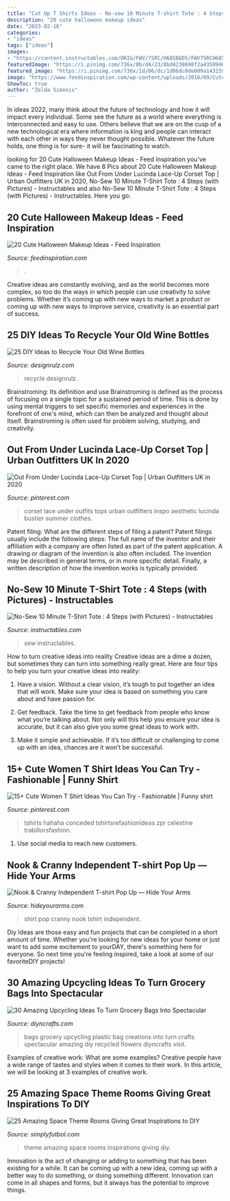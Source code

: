 ```yaml
---
title: "Cut Up T Shirts Ideas - No-sew 10 Minute T-shirt Tote : 4 Steps (with Pictures)"
description: "20 cute halloween makeup ideas"
date: "2023-02-16"
categories:
- "ideas"
tags: ["ideas"]
images:
- "https://content.instructables.com/ORIG/FWV/7SRC/H685B6D5/FWV7SRCH685B6D5.jpg?auto=webp&amp;frame=1&amp;width=2100"
featuredImage: "https://i.pinimg.com/736x/8b/d4/23/8bd4238698f2a43509462d7dbf60ffbe.jpg"
featured_image: "https://i.pinimg.com/736x/1d/06/dc/1d06dc0de009a143159cc325f5a86aa5.jpg"
image: "https://www.feedinspiration.com/wp-content/uploads/2016/09/Cute-Halloween-Eye-Makeup-Idea.jpg"
ShowToc: true
author: "Zelda Simonis"
---
```



In ideas 2022, many think about the future of technology and how it will impact every individual. Some see the future as a world where everything is interconnected and easy to use. Others believe that we are on the cusp of a new technological era where information is king and people can interact with each other in ways they never thought possible. Whatever the future holds, one thing is for sure- it will be fascinating to watch.

	

		
looking for 20 Cute Halloween Makeup Ideas - Feed Inspiration you've came to the right place. We have 8 Pics about 20 Cute Halloween Makeup Ideas - Feed Inspiration like Out From Under Lucinda Lace-Up Corset Top | Urban Outfitters UK in 2020, No-Sew 10 Minute T-Shirt Tote : 4 Steps (with Pictures) - Instructables and also No-Sew 10 Minute T-Shirt Tote : 4 Steps (with Pictures) - Instructables. Here you go:
		
    
## 20 Cute Halloween Makeup Ideas - Feed Inspiration

<img loading=lazy src="https://www.feedinspiration.com/wp-content/uploads/2016/09/Cute-Halloween-Eye-Makeup-Idea.jpg" onerror="this.onerror=null;this.src='https://tse1.mm.bing.net/th?id=OIP.IQf3V8obcJJirLfvAaidwwAAAA&amp;pid=15.1';" alt="20 Cute Halloween Makeup Ideas - Feed Inspiration">

_Source: feedinspiration.com_

>. 

	

Creative ideas are constantly evolving, and as the world becomes more complex, so too do the ways in which people can use creativity to solve problems. Whether it’s coming up with new ways to market a product or coming up with new ways to improve service, creativity is an essential part of success.

    
## 25 DIY Ideas To Recycle Your Old Wine Bottles

<img loading=lazy src="https://cdn.designrulz.com/wp-content/uploads/2015/05/wine-bottle-designrulz-3.jpg" onerror="this.onerror=null;this.src='https://tse1.mm.bing.net/th?id=OIP.Kf7tpoVevq3eZmn6pAiDpAHaLH&amp;pid=15.1';" alt="25 DIY Ideas to Recycle Your Old Wine Bottles">

_Source: designrulz.com_

>recycle designrulz. 

	

Brainstroming: Its definition and use
Brainstroming is defined as the process of focusing on a single topic for a sustained period of time. This is done by using mental triggers to set specific memories and experiences in the forefront of one's mind, which can then be analyzed and thought about Itself. Brainstroming is often used for problem solving, studying, and creativity.

    
## Out From Under Lucinda Lace-Up Corset Top | Urban Outfitters UK In 2020

<img loading=lazy src="https://i.pinimg.com/736x/1d/06/dc/1d06dc0de009a143159cc325f5a86aa5.jpg" onerror="this.onerror=null;this.src='https://tse3.mm.bing.net/th?id=OIP.JILuh6F6NaDYe_KxtOXYjQHaLH&amp;pid=15.1';" alt="Out From Under Lucinda Lace-Up Corset Top | Urban Outfitters UK in 2020">

_Source: pinterest.com_

>corset lace under outfits tops urban outfitters inspo aesthetic lucinda bustier summer clothes. 

	

Patent filing: What are the different steps of filing a patent?
Patent filings usually include the following steps: 
The full name of the inventor and their affiliation with a company are often listed as part of the patent application. A drawing or diagram of the invention is also often included. The invention may be described in general terms, or in more specific detail. Finally, a written description of how the invention works is typically provided.

    
## No-Sew 10 Minute T-Shirt Tote : 4 Steps (with Pictures) - Instructables

<img loading=lazy src="https://content.instructables.com/ORIG/FWV/7SRC/H685B6D5/FWV7SRCH685B6D5.jpg?auto=webp&amp;frame=1&amp;width=2100" onerror="this.onerror=null;this.src='https://tse1.mm.bing.net/th?id=OIP.uqMMoLrp27iz5fBejmrw_wHaJ4&amp;pid=15.1';" alt="No-Sew 10 Minute T-Shirt Tote : 4 Steps (with Pictures) - Instructables">

_Source: instructables.com_

>sew instructables. 

	

How to turn creative ideas into reality
Creative ideas are a dime a dozen, but sometimes they can turn into something really great. Here are four tips to help you turn your creative ideas into reality:
1. Have a vision. Without a clear vision, it’s tough to put together an idea that will work. Make sure your idea is based on something you care about and have passion for.

2. Get feedback. Take the time to get feedback from people who know what you’re talking about. Not only will this help you ensure your idea is accurate, but it can also give you some great ideas to work with.

3. Make it simple and achievable. If it’s too difficult or challenging to come up with an idea, chances are it won’t be successful.

    
## 15+ Cute Women T Shirt Ideas You Can Try - Fashionable | Funny Shirt

<img loading=lazy src="https://i.pinimg.com/736x/8b/d4/23/8bd4238698f2a43509462d7dbf60ffbe.jpg" onerror="this.onerror=null;this.src='https://tse3.mm.bing.net/th?id=OIP.d3EwFgQ1g0_H3DQdtCcx6QHaKY&amp;pid=15.1';" alt="15+ Cute Women T Shirt Ideas You Can Try - Fashionable | Funny shirt">

_Source: pinterest.com_

>tshirts hahaha conceded tshirtsrefashionideas zpr celestine trabillorsfashion. 

	

1. Use social media to reach new customers.

    
## Nook &amp; Cranny Independent T-shirt Pop Up — Hide Your Arms

<img loading=lazy src="http://hideyourarms.com/wp-content/uploads/2014/12/bearhug-nook-cranny-tshirt-popup.jpg" onerror="this.onerror=null;this.src='https://tse3.mm.bing.net/th?id=OIP.3nfzjTiza00waj_joDWCzwHaHa&amp;pid=15.1';" alt="Nook &amp; Cranny Independent T-shirt Pop Up — Hide Your Arms">

_Source: hideyourarms.com_

>shirt pop cranny nook tshirt independent. 

	

Diy Ideas are those easy and fun projects that can be completed in a short amount of time. Whether you're looking for new ideas for your home or just want to add some excitement to yourDAY, there's something here for everyone. So next time you're feeling inspired, take a look at some of our favoriteDIY projects!

    
## 30 Amazing Upcycling Ideas To Turn Grocery Bags Into Spectacular

<img loading=lazy src="https://cdn.diyncrafts.com/wp-content/uploads/2017/06/9-flower.jpg" onerror="this.onerror=null;this.src='https://tse1.mm.bing.net/th?id=OIP._O_JFLXxZ_U8W2CerNidGgHaM5&amp;pid=15.1';" alt="30 Amazing Upcycling Ideas To Turn Grocery Bags Into Spectacular">

_Source: diyncrafts.com_

>bags grocery upcycling plastic bag creations into turn crafts spectacular amazing diy recycled flowers diyncrafts visit. 

	

Examples of creative work: What are some examples?
Creative people have a wide range of tastes and styles when it comes to their work. In this article, we will be looking at 3 examples of creative work.

    
## 25 Amazing Space Theme Rooms Giving Great Inspirations To DIY

<img loading=lazy src="http://simplyfutbol.com/wp-content/uploads/2017/11/word-image-5.png" onerror="this.onerror=null;this.src='https://tse3.mm.bing.net/th?id=OIP.lVg_n268fnKS-_3DG_79wQHaKO&amp;pid=15.1';" alt="25 Amazing Space Theme Rooms Giving Great Inspirations to DIY">

_Source: simplyfutbol.com_

>theme amazing space rooms inspirations giving diy. 

	

Innovation is the act of changing or adding to something that has been existing for a while. It can be coming up with a new idea, coming up with a better way to do something, or doing something different. Innovation can come in all shapes and forms, but it always has the potential to improve things.

